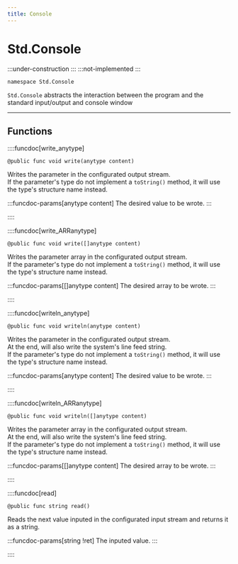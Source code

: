 ```yaml
---
title: Console
---
```


# Std.Console

:::under-construction
:::
:::not-implemented
:::

```abs
namespace Std.Console
```

`Std.Console` abstracts the interaction between the program and the standard input/output
and console window

---

## Functions

::::funcdoc[write_anytype]

```abs
@public func void write(anytype content)
```
Writes the parameter in the configurated output stream. \
If the parameter's type do not implement a `toString()` method,
it will use the type's structure name instead.

:::funcdoc-params[anytype content]
The desired value to be wrote.
:::

::::

::::funcdoc[write_ARRanytype]

```abs
@public func void write([]anytype content)
```
Writes the parameter array in the configurated output stream. \
If the parameter's type do not implement a `toString()` method,
it will use the type's structure name instead.

:::funcdoc-params[[]anytype content]
The desired array to be wrote. 
:::

::::

::::funcdoc[writeln_anytype]

```abs
@public func void writeln(anytype content)
```
Writes the parameter in the configurated output stream. \
At the end, will also write the system's line feed string. \
If the parameter's type do not implement a `toString()` method,
it will use the type's structure name instead.

:::funcdoc-params[anytype content]
The desired value to be wrote.
:::

::::

::::funcdoc[writeln_ARRanytype]

```abs
@public func void writeln([]anytype content)
```
Writes the parameter array in the configurated output stream. \
At the end, will also write the system's line feed string. \
If the parameter's type do not implement a `toString()` method,
it will use the type's structure name instead.

:::funcdoc-params[[]anytype content]
The desired array to be wrote. 
:::

::::

::::funcdoc[read]

```abs
@public func string read()
```
Reads the next value inputed in the configurated input stream
and returns it as a string.

:::funcdoc-params[string !ret]
The inputed value.
:::

::::

